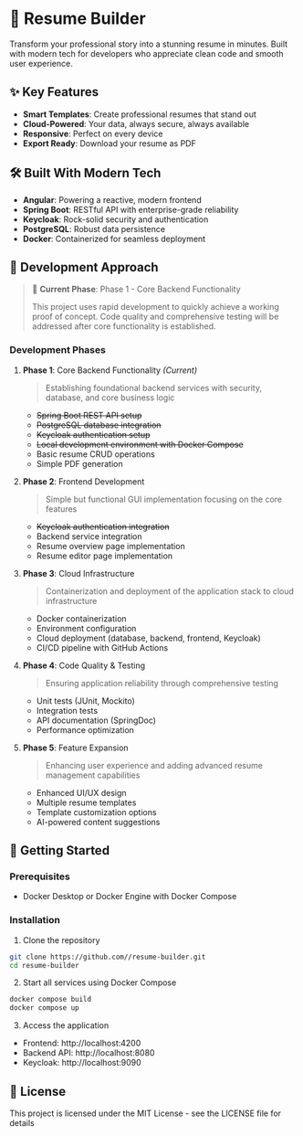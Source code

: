 # 🚀 Resume Builder

Transform your professional story into a stunning resume in minutes. Built with modern tech for developers who appreciate clean code and smooth user experience.

## ✨ Key Features

- **Smart Templates**: Create professional resumes that stand out
- **Cloud-Powered**: Your data, always secure, always available
- **Responsive**: Perfect on every device
- **Export Ready**: Download your resume as PDF

## 🛠️ Built With Modern Tech

- **Angular**: Powering a reactive, modern frontend
- **Spring Boot**: RESTful API with enterprise-grade reliability
- **Keycloak**: Rock-solid security and authentication
- **PostgreSQL**: Robust data persistence
- **Docker**: Containerized for seamless deployment

## 🎯 Development Approach

> 🚧 **Current Phase**: Phase 1 - Core Backend Functionality
> 
> This project uses rapid development to quickly achieve a working proof of concept. Code quality and comprehensive testing will be addressed after core functionality is established.

### Development Phases

1. **Phase 1**: Core Backend Functionality *(Current)*
   > Establishing foundational backend services with security, database, and core business logic
   - ~~Spring Boot REST API setup~~
   - ~~PostgreSQL database integration~~
   - ~~Keycloak authentication setup~~
   - ~~Local development environment with Docker Compose~~
   - Basic resume CRUD operations
   - Simple PDF generation

2. **Phase 2**: Frontend Development
   > Simple but functional GUI implementation focusing on the core features
   - ~~Keycloak authentication integration~~
   - Backend service integration
   - Resume overview page implementation
   - Resume editor page implementation

3. **Phase 3**: Cloud Infrastructure
   > Containerization and deployment of the application stack to cloud infrastructure
   - Docker containerization
   - Environment configuration
   - Cloud deployment (database, backend, frontend, Keycloak)
   - CI/CD pipeline with GitHub Actions

4. **Phase 4**: Code Quality & Testing
   > Ensuring application reliability through comprehensive testing
   - Unit tests (JUnit, Mockito)
   - Integration tests
   - API documentation (SpringDoc)
   - Performance optimization

5. **Phase 5**: Feature Expansion
   > Enhancing user experience and adding advanced resume management capabilities
   - Enhanced UI/UX design
   - Multiple resume templates
   - Template customization options
   - AI-powered content suggestions

## 🚀 Getting Started

### Prerequisites
- Docker Desktop or Docker Engine with Docker Compose

### Installation

1. Clone the repository
```bash
git clone https://github.com//resume-builder.git
cd resume-builder
```

2. Start all services using Docker Compose
```bash
docker compose build
docker compose up
```

3. Access the application
- Frontend: http://localhost:4200
- Backend API: http://localhost:8080
- Keycloak: http://localhost:9090

## 📝 License

This project is licensed under the MIT License - see the LICENSE file for details